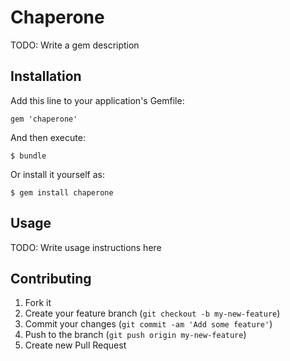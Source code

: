 # Chaperone

TODO: Write a gem description

## Installation

Add this line to your application's Gemfile:

    gem 'chaperone'

And then execute:

    $ bundle

Or install it yourself as:

    $ gem install chaperone

## Usage

TODO: Write usage instructions here

## Contributing

1. Fork it
2. Create your feature branch (`git checkout -b my-new-feature`)
3. Commit your changes (`git commit -am 'Add some feature'`)
4. Push to the branch (`git push origin my-new-feature`)
5. Create new Pull Request

